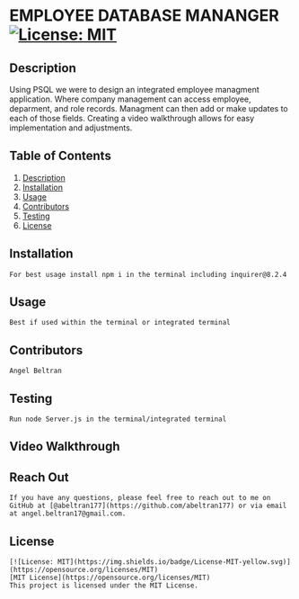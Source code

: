 # EMPLOYEE DATABASE MANANGER [![License: MIT](https://img.shields.io/badge/License-MIT-yellow.svg)](https://opensource.org/licenses/MIT)

  ## Description
   Using PSQL we were to design an integrated employee managment application. Where company management can access employee, deparment, and role records. Managment can then add or make updates to each of those fields. Creating a video walkthrough allows for easy implementation and adjustments. 
   
  ## Table of Contents
  1. [Description](#description)
  2. [Installation](#installation)
  3. [Usage](#usage)
  4. [Contributors](#contributors)
  5. [Testing](#testing)
  6. [License](#license)

  ## Installation
    For best usage install npm i in the terminal including inquirer@8.2.4
    
  ## Usage
    Best if used within the terminal or integrated terminal 
    
  ## Contributors
    Angel Beltran 
  
  ## Testing
    Run node Server.js in the terminal/integrated terminal 

  ## Video Walkthrough
    
  ## Reach Out
    If you have any questions, please feel free to reach out to me on GitHub at [@abeltran177](https://github.com/abeltran177) or via email at angel.beltran17@gmail.com.
  
  ## License
    [![License: MIT](https://img.shields.io/badge/License-MIT-yellow.svg)](https://opensource.org/licenses/MIT) 
    [MIT License](https://opensource.org/licenses/MIT)
    This project is licensed under the MIT License.
    
